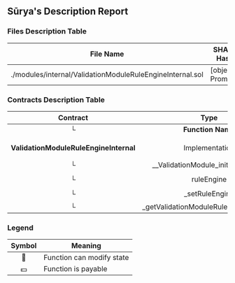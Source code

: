 ## Sūrya's Description Report

### Files Description Table


|  File Name  |  SHA-1 Hash  |
|-------------|--------------|
| ./modules/internal/ValidationModuleRuleEngineInternal.sol | [object Promise] |


### Contracts Description Table


|  Contract  |         Type        |       Bases      |                  |                 |
|:----------:|:-------------------:|:----------------:|:----------------:|:---------------:|
|     └      |  **Function Name**  |  **Visibility**  |  **Mutability**  |  **Modifiers**  |
||||||
| **ValidationModuleRuleEngineInternal** | Implementation | Initializable, ContextUpgradeable |||
| └ | __ValidationModule_init_unchained | Internal 🔒 | 🛑  | onlyInitializing |
| └ | ruleEngine | Public ❗️ |   |NO❗️ |
| └ | _setRuleEngine | Internal 🔒 | 🛑  | |
| └ | _getValidationModuleRuleEngineStorage | Private 🔐 |   | |


### Legend

|  Symbol  |  Meaning  |
|:--------:|-----------|
|    🛑    | Function can modify state |
|    💵    | Function is payable |
